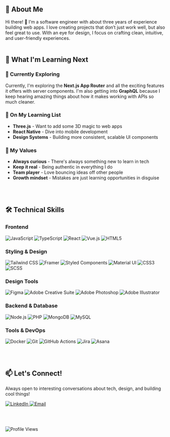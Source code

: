
## 🌟 About Me

Hi there! 👋 I’m a software engineer with about three years of experience building web apps. I love creating projects that don’t just work well, but also feel great to use. With an eye for design, I focus on crafting clean, intuitive, and user-friendly experiences.
<br><br>

## 🌱 What I'm Learning Next

### 🚀 Currently Exploring
Currently, I'm exploring the **Next.js App Router** and all the exciting features it offers with server components. I'm also getting into **GraphQL** because I keep hearing amazing things about how it makes working with APIs so much cleaner.

### 🎯 On My Learning List
- **Three.js** - Want to add some 3D magic to web apps
- **React Native** - Dive into mobile development
- **Design Systems** - Building more consistent, scalable UI components

### 💪 My Values
- **Always curious** - There's always something new to learn in tech
- **Keep it real** - Being authentic in everything I do
- **Team player** - Love bouncing ideas off other people
- **Growth mindset** - Mistakes are just learning opportunities in disguise

<br><br>

## 🛠️ Technical Skills

<div align="left">

### Frontend 
![JavaScript](https://img.shields.io/badge/-JavaScript-F7DF1E?style=for-the-badge&logo=javascript&logoColor=black)
![TypeScript](https://img.shields.io/badge/-TypeScript-3178C6?style=for-the-badge&logo=typescript&logoColor=white)
![React](https://img.shields.io/badge/-React-61DAFB?style=for-the-badge&logo=react&logoColor=black)
![Vue.js](https://img.shields.io/badge/-Vue.js-4FC08D?style=for-the-badge&logo=vue.js&logoColor=white)
![HTML5](https://img.shields.io/badge/-HTML5-E34F26?style=for-the-badge&logo=html5&logoColor=white)

### Styling & Design 
![Tailwind CSS](https://img.shields.io/badge/-Tailwind_CSS-06B6D4?style=for-the-badge&logo=tailwindcss&logoColor=white)
![Framer](https://img.shields.io/badge/-Framer-0055FF?style=for-the-badge&logo=framer&logoColor=white)
![Styled Components](https://img.shields.io/badge/-Styled_Components-DB7093?style=for-the-badge&logo=styled-components&logoColor=white)
![Material UI](https://img.shields.io/badge/-Material_UI-0081CB?style=for-the-badge&logo=material-ui&logoColor=white)
![CSS3](https://img.shields.io/badge/-CSS3-1572B6?style=for-the-badge&logo=css3&logoColor=white)
![SCSS](https://img.shields.io/badge/-SCSS-CC6699?style=for-the-badge&logo=sass&logoColor=white)

### Design Tools
![Figma](https://img.shields.io/badge/-Figma-F24E1E?style=for-the-badge&logo=figma&logoColor=white)
![Adobe Creative Suite](https://img.shields.io/badge/-Adobe_Creative_Suite-FF0000?style=for-the-badge&logo=adobe&logoColor=white)
![Adobe Photoshop](https://img.shields.io/badge/-Photoshop-31A8FF?style=for-the-badge&logo=adobe-photoshop&logoColor=white)
![Adobe Illustrator](https://img.shields.io/badge/-Illustrator-FF9A00?style=for-the-badge&logo=adobe-illustrator&logoColor=white)

### Backend & Database
![Node.js](https://img.shields.io/badge/-Node.js-339933?style=for-the-badge&logo=node.js&logoColor=white)
![PHP](https://img.shields.io/badge/-PHP-777BB4?style=for-the-badge&logo=php&logoColor=white)
![MongoDB](https://img.shields.io/badge/-MongoDB-47A248?style=for-the-badge&logo=mongodb&logoColor=white)
![MySQL](https://img.shields.io/badge/-MySQL-4479A1?style=for-the-badge&logo=mysql&logoColor=white)

### Tools & DevOps 
![Docker](https://img.shields.io/badge/-Docker-2496ED?style=for-the-badge&logo=docker&logoColor=white)
![Git](https://img.shields.io/badge/-Git-F05032?style=for-the-badge&logo=git&logoColor=white)
![GitHub Actions](https://img.shields.io/badge/-GitHub_Actions-2088FF?style=for-the-badge&logo=github-actions&logoColor=white)
![Jira](https://img.shields.io/badge/-Jira-0052CC?style=for-the-badge&logo=jira&logoColor=white)
![Asana](https://img.shields.io/badge/-Asana-F06A6A?style=for-the-badge&logo=asana&logoColor=white)

</div>

<br><br>

<div align="left">

## 📫 Let's Connect!
Always open to interesting conversations about tech, design, and building cool things!

<a href="https://www.linkedin.com/in/lindsey-gunderson/" target="_blank">
<img src="https://img.shields.io/badge/-LinkedIn-0A66C2?style=for-the-badge&logo=linkedin&logoColor=white" alt="LinkedIn"/>
</a>
<a href="mailto:lindseyjgunderson@gmail.com" target="_blank">
<img src="https://img.shields.io/badge/-Email-EA4335?style=for-the-badge&logo=gmail&logoColor=white" alt="Email"/>
</a>


<br><br>

<img src="https://komarev.com/ghpvc/?username=LindseyGunderson&color=FF6B6B&style=for-the-badge&label=PROFILE+VIEWS" alt="Profile Views"/>

</div>

<!---
LindseyGunderson/LindseyGunderson is a ✨ special ✨ repository because its `README.md` (this file) appears on your GitHub profile.
You can click the Preview link to take a look at your changes.
--->

